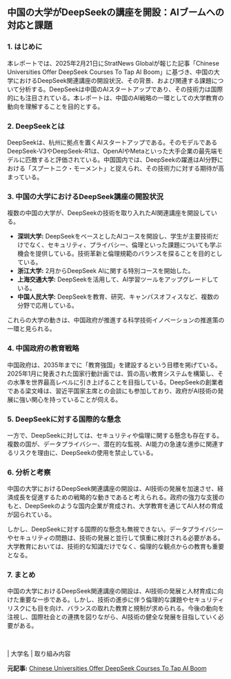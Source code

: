 ## 中国の大学がDeepSeekの講座を開設：AIブームへの対応と課題

### 1. はじめに

本レポートでは、2025年2月21日にStratNews Globalが報じた記事「Chinese Universities Offer DeepSeek Courses To Tap AI Boom」に基づき、中国の大学におけるDeepSeek関連講座の開設状況、その背景、および関連する課題について分析する。DeepSeekは中国のAIスタートアップであり、その技術力は国際的にも注目されている。本レポートは、中国のAI戦略の一環としての大学教育の動向を理解することを目的とする。

### 2. DeepSeekとは

DeepSeekは、杭州に拠点を置くAIスタートアップである。そのモデルであるDeepSeek-V3やDeepSeek-R1は、OpenAIやMetaといった大手企業の最先端モデルに匹敵すると評価されている。中国国内では、DeepSeekの躍進はAI分野における「スプートニク・モーメント」と捉えられ、その技術力に対する期待が高まっている。

### 3. 中国の大学におけるDeepSeek講座の開設状況

複数の中国の大学が、DeepSeekの技術を取り入れたAI関連講座を開設している。

* **深圳大学:** DeepSeekをベースとしたAIコースを開設し、学生が主要技術だけでなく、セキュリティ、プライバシー、倫理といった課題についても学ぶ機会を提供している。技術革新と倫理規範のバランスを探ることを目的としている。
* **浙江大学:** 2月からDeepSeek AIに関する特別コースを開始した。
* **上海交通大学:** DeepSeekを活用して、AI学習ツールをアップグレードしている。
* **中国人民大学:** DeepSeekを教育、研究、キャンパスオフィスなど、複数の分野で応用している。

これらの大学の動きは、中国政府が推進する科学技術イノベーションの推進策の一環と見られる。

### 4. 中国政府の教育戦略

中国政府は、2035年までに「教育強国」を建設するという目標を掲げている。2025年1月に発表された国家行動計画では、質の高い教育システムを構築し、その水準を世界最高レベルに引き上げることを目指している。DeepSeekの創業者である梁文峰は、習近平国家主席との会談にも参加しており、政府がAI技術の発展に強い関心を持っていることが伺える。

### 5. DeepSeekに対する国際的な懸念

一方で、DeepSeekに対しては、セキュリティや倫理に関する懸念も存在する。複数の国が、データプライバシー、潜在的な監視、AI能力の急速な進歩に関連するリスクを理由に、DeepSeekの使用を禁止している。

### 6. 分析と考察

中国の大学におけるDeepSeek関連講座の開設は、AI技術の発展を加速させ、経済成長を促進するための戦略的な動きであると考えられる。政府の強力な支援のもと、DeepSeekのような国内企業が育成され、大学教育を通じてAI人材の育成が図られている。

しかし、DeepSeekに対する国際的な懸念も無視できない。データプライバシーやセキュリティの問題は、技術の発展と並行して慎重に検討される必要がある。大学教育においては、技術的な知識だけでなく、倫理的な観点からの教育も重要となる。

### 7. まとめ

中国の大学におけるDeepSeek関連講座の開設は、AI技術の発展と人材育成に向けた重要な一歩である。しかし、技術の進歩に伴う倫理的な課題やセキュリティリスクにも目を向け、バランスの取れた教育と規制が求められる。今後の動向を注視し、国際社会との連携を図りながら、AI技術の健全な発展を目指していく必要がある。

<br>

| 大学名 | 取り組み内容 

**元記事:** [Chinese Universities Offer DeepSeek Courses To Tap AI Boom](https://stratnewsglobal.com/china/chinese-universities-offer-deepseek-courses-to-tap-ai-boom/)